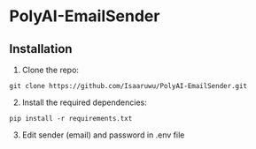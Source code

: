 # PolyAI-EmailSender

## Installation

1. Clone the repo:
```shell
git clone https://github.com/Isaaruwu/PolyAI-EmailSender.git 
```
2. Install the required dependencies:
 ```shell
pip install -r requirements.txt
```
3. Edit sender (email) and password in .env file